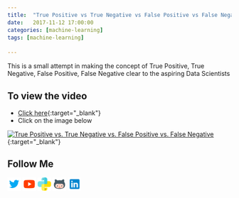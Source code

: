 ```yaml
---
title:  "True Positive vs True Negative vs False Positive vs False Negative"
date:   2017-11-12 17:00:00
categories: [machine-learning]
tags: [machine-learning]

---
```


This is a small attempt in making the concept of True Positive, True Negative, False Positive, False Negative clear to the aspiring Data Scientists


## To view the video
* [Click here](https://youtu.be/yOvF2-nJFeY){:target="_blank"}
* Click on the image below

[![True Positive vs. True Negative vs. False Positive vs. False Negative](http://img.youtube.com/vi/yOvF2-nJFeY/0.jpg)](http://www.youtube.com/watch?v=yOvF2-nJFeY){:target="_blank"}


## Follow Me
<a href="https://twitter.com/_bhaveshbhatt" target="_blank"><img class="ai-subscribed-social-icon" src="/assets/images/tw.png" width="30"></a>
<a href="https://www.youtube.com/bhaveshbhatt8791/" target="_blank"><img class="ai-subscribed-social-icon" src="/assets/images/ytb.png" width="30"></a>
<a href="https://www.youtube.com/PythonTricks/" target="_blank"><img class="ai-subscribed-social-icon" src="/assets/images/python_logo.png" width="30"></a>
<a href="https://github.com/bhattbhavesh91" target="_blank"><img class="ai-subscribed-social-icon" src="/assets/images/gthb.png" width="30"></a>
<a href="https://www.linkedin.com/in/bhattbhavesh91/" target="_blank"><img class="ai-subscribed-social-icon" src="/assets/images/lnkdn.png" width="30"></a>
